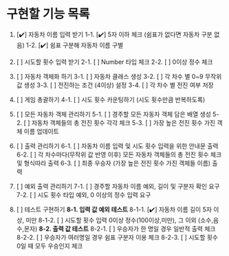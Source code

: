 # 구현할 기능 목록

1. [✔️] 자동차 이름 입력 받기
   1-1. [✔️] 5자 이하 체크 (쉼표가 없다면 자동차 구분 없음)
   1-2. [✔️] 쉼표 구분해 자동차 이름 구별

2. [ ] 시도할 횟수 입력 받기
       2-1. [ ] Number 타입 체크
       2-2. [ ] 0이상 정수 체크

3. [ ] 자동차 객체화 하기
       3-1. [ ] 자동차 클래스 생성
       3-2. [ ] 각 차수 별 0~9 무작위 값 생성
       3-3. [ ] 전진하는 조건 (4이상) 설정
       3-4. [ ] 각 차수 별 전진 여부 저장

4. [ ] 게임 총괄하기
       4-1. [ ] 시도 횟수 카운팅하기 (시도 횟수만큼 반복하도록)

5. [ ] 모든 자동차 객체 관리하기
       5-1. [ ] 경주할 모든 자동차 객체 담은 배열 생성
       5-2. [ ] 자동차 객체들의 총 전진 횟수 각각 체크
       5-3. [ ] 가장 높은 전진 횟수 가진 객체 이름 업데이트

6. [ ] 출력 관리하기
       6-1. [ ] 자동차 이름 입력 및 시도 횟수 입력을 위한 안내문 출력
       6-2. [ ] 각 차수마다(무작위 값 반영 이후) 모든 자동차 객체들의 총 전진 횟수 체크 및 형식따라 출력
       6-3. [ ] 최종 우승자 (가장 높은 전진 횟수 가진 객체들 이름) 출력

7. [ ] 예외 출력 관리하기
       7-1. [ ] 경주할 자동차 이름 예외, 길이 및 구분자 확인 요구
       7-2. [ ] 시도 횟수 타입 예외, 0 이상의 정수 입력 요구

8. [ ] 테스트 구현하기
       **8-1. 입력 값 예외 테스트**
       8-1-1. [✔️] 자동차 이름 길이 5자 이상, 미만
       8-1-2. [ ] 시도할 횟수 입력 0이상 정수(100이상,미만), 그 이외 (소수,음수,문자)
       **8-2. 출력 값 테스트**
       8-2-1. [ ] 우승자가 한 명일 경우 일반적 출력 체크
       8-2-2. [ ] 우승자가 여러명일 경우 쉼표 구분자 이용 체크
       8-2-3. [ ] 시도할 횟수 0일 때 모두 우승인지 체크
